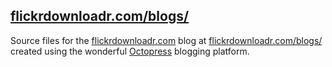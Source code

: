 ## [flickrdownloadr.com/blogs/](https://flickrdownloadr.com/blogs/)

Source files for the [flickrdownloadr.com](https://flickrdownloadr.com) blog at [flickrdownloadr.com/blogs/](https://flickrdownloadr.com/blogs/) created using the wonderful [Octopress](http://octopress.org) blogging platform.

